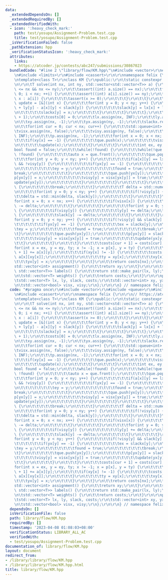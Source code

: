 ```yaml
---
data:
  _extendedDependsOn: []
  _extendedRequiredBy: []
  _extendedVerifiedWith:
  - icon: ':heavy_check_mark:'
    path: test/yosupo/Assignment-Problem.test.cpp
    title: test/yosupo/Assignment-Problem.test.cpp
  _isVerificationFailed: false
  _pathExtension: hpp
  _verificationStatusIcon: ':heavy_check_mark:'
  attributes:
    links:
    - https://atcoder.jp/contests/abc247/submissions/30867023
  bundledCode: "#line 2 \"library/flow/KM.hpp\"\n#include <vector>\r\n#include <queue>\r\
    \n#include <limits>\r\n#include <cassert>\r\n\r\nnamespace felix {\r\n\r\n// https://atcoder.jp/contests/abc247/submissions/30867023\r\
    \ntemplate<class T>\r\nclass KM {\r\npublic:\r\n\tstatic constexpr T INF = std::numeric_limits<T>::max();\r\
    \n\r\n\tT solve(int nx, int ny, std::vector<std::vector<T>> a) {\r\n\t\tassert(0\
    \ <= nx && nx <= ny);\r\n\t\tassert((int) a.size() == nx);\r\n\t\tfor(int i =\
    \ 0; i < nx; ++i) {\r\n\t\t\tassert((int) a[i].size() == ny);\r\n\t\t\tfor(auto\
    \ x : a[i]) {\r\n\t\t\t\tassert(x >= 0);\r\n\t\t\t}\r\n\t\t}\r\n\t\t\r\n\t\tauto\
    \ update = [&](int x) {\r\n\t\t\tfor(int y = 0; y < ny; y++) {\r\n\t\t\t\tif(lx[x]\
    \ + ly[y] - a[x][y] < slack[y]) {\r\n\t\t\t\t\tslack[y] = lx[x] + ly[y] - a[x][y];\r\
    \n\t\t\t\t\tslackx[y] = x;\r\n\t\t\t\t}\r\n\t\t\t}\r\n\t\t};\r\n\t\t\r\n\t\tcosts.resize(nx\
    \ + 1);\r\n\t\tcosts[0] = 0;\r\n\t\tlx.assign(nx, INF);\r\n\t\tly.assign(ny, 0);\r\
    \n\t\txy.assign(nx, -1);\r\n\t\tyx.assign(ny, -1);\r\n\t\tslackx.resize(ny);\r\
    \n\t\tfor(int cur = 0; cur < nx; cur++) {\r\n\t\t\tstd::queue<int> que;\r\n\t\t\
    \tvisx.assign(nx, false);\r\n\t\t\tvisy.assign(ny, false);\r\n\t\t\tslack.assign(ny,\
    \ INF);\r\n\t\t\tp.assign(nx, -1);\r\n\t\t\tfor(int x = 0; x < nx; x++) {\r\n\t\
    \t\t\tif(xy[x] == -1) {\r\n\t\t\t\t\tque.push(x);\r\n\t\t\t\t\tvisx[x] = true;\r\
    \n\t\t\t\t\tupdate(x);\r\n\t\t\t\t}\r\n\t\t\t}\r\n\t\t\tint ex, ey;\r\n\t\t\t\
    bool found = false;\r\n\t\t\twhile(!found) {\r\n\t\t\t\twhile(!que.empty() &&\
    \ !found) {\r\n\t\t\t\t\tauto x = que.front();\r\n\t\t\t\t\tque.pop();\r\n\t\t\
    \t\t\tfor(int y = 0; y < ny; y++) {\r\n\t\t\t\t\t\tif(a[x][y] == lx[x] + ly[y]\
    \ && !visy[y]) {\r\n\t\t\t\t\t\t\tif(yx[y] == -1) {\r\n\t\t\t\t\t\t\t\tex = x;\r\
    \n\t\t\t\t\t\t\t\tey = y;\r\n\t\t\t\t\t\t\t\tfound = true;\r\n\t\t\t\t\t\t\t\t\
    break;\r\n\t\t\t\t\t\t\t}\r\n\t\t\t\t\t\t\tque.push(yx[y]);\r\n\t\t\t\t\t\t\t\
    p[yx[y]] = x;\r\n\t\t\t\t\t\t\tvisy[y] = visx[yx[y]] = true;\r\n\t\t\t\t\t\t\t\
    update(yx[y]);\r\n\t\t\t\t\t\t}\r\n\t\t\t\t\t}\r\n\t\t\t\t}\r\n\t\t\t\tif(found)\
    \ {\r\n\t\t\t\t\tbreak;\r\n\t\t\t\t}\r\n\t\t\t\tT delta = std::numeric_limits<T>::max();\r\
    \n\t\t\t\tfor(int y = 0; y < ny; y++) {\r\n\t\t\t\t\tif(!visy[y]) {\r\n\t\t\t\t\
    \t\tdelta = std::min(delta, slack[y]);\r\n\t\t\t\t\t}\r\n\t\t\t\t}\r\n\t\t\t\t\
    for(int x = 0; x < nx; x++) {\r\n\t\t\t\t\tif(visx[x]) {\r\n\t\t\t\t\t\tlx[x]\
    \ -= delta;\r\n\t\t\t\t\t}\r\n\t\t\t\t}\r\n\t\t\t\tfor(int y = 0; y < ny; y++)\
    \ {\r\n\t\t\t\t\tif(visy[y]) {\r\n\t\t\t\t\t\tly[y] += delta;\r\n\t\t\t\t\t} else\
    \ {\r\n\t\t\t\t\t\tslack[y] -= delta;\r\n\t\t\t\t\t}\r\n\t\t\t\t}\r\n\t\t\t\t\
    for(int y = 0; y < ny; y++) {\r\n\t\t\t\t\tif(!visy[y] && slack[y] == 0) {\r\n\
    \t\t\t\t\t\tif(yx[y] == -1) {\r\n\t\t\t\t\t\t\tex = slackx[y];\r\n\t\t\t\t\t\t\
    \tey = y;\r\n\t\t\t\t\t\t\tfound = true;\r\n\t\t\t\t\t\t\tbreak;\r\n\t\t\t\t\t\
    \t}\r\n\t\t\t\t\t\tque.push(yx[y]);\r\n\t\t\t\t\t\tp[yx[y]] = slackx[y];\r\n\t\
    \t\t\t\t\tvisy[y] = visx[yx[y]] = true;\r\n\t\t\t\t\t\tupdate(yx[y]);\r\n\t\t\t\
    \t\t}\r\n\t\t\t\t}\r\n\t\t\t}\r\n\t\t\tcosts[cur + 1] = costs[cur];\r\n\t\t\t\
    for(int x = ex, y = ey, ty; x != -1; x = p[x], y = ty) {\r\n\t\t\t\tcosts[cur\
    \ + 1] += a[x][y];\r\n\t\t\t\tif(xy[x] != -1) {\r\n\t\t\t\t\tcosts[cur + 1] -=\
    \ a[x][xy[x]];\r\n\t\t\t\t}\r\n\t\t\t\tty = xy[x];\r\n\t\t\t\txy[x] = y;\r\n\t\
    \t\t\tyx[y] = x;\r\n\t\t\t}\r\n\t\t}\r\n\t\treturn costs[nx];\r\n\t}\r\n\r\n\t\
    std::vector<int> assignment() {\r\n\t\treturn xy;\r\n\t}\r\n\r\n\tstd::pair<std::vector<T>,\
    \ std::vector<T>> labels() {\r\n\t\treturn std::make_pair(lx, ly);\r\n\t}\r\n\r\
    \n\tstd::vector<T> weights() {\r\n\t\treturn costs;\r\n\t}\r\n\r\nprivate:\r\n\
    \tstd::vector<T> lx, ly, slack, costs;\r\n\tstd::vector<int> xy, yx, p, slackx;\r\
    \n\tstd::vector<bool> visx, visy;\r\n};\r\n\r\n} // namespace felix\r\n"
  code: "#pragma once\r\n#include <vector>\r\n#include <queue>\r\n#include <limits>\r\
    \n#include <cassert>\r\n\r\nnamespace felix {\r\n\r\n// https://atcoder.jp/contests/abc247/submissions/30867023\r\
    \ntemplate<class T>\r\nclass KM {\r\npublic:\r\n\tstatic constexpr T INF = std::numeric_limits<T>::max();\r\
    \n\r\n\tT solve(int nx, int ny, std::vector<std::vector<T>> a) {\r\n\t\tassert(0\
    \ <= nx && nx <= ny);\r\n\t\tassert((int) a.size() == nx);\r\n\t\tfor(int i =\
    \ 0; i < nx; ++i) {\r\n\t\t\tassert((int) a[i].size() == ny);\r\n\t\t\tfor(auto\
    \ x : a[i]) {\r\n\t\t\t\tassert(x >= 0);\r\n\t\t\t}\r\n\t\t}\r\n\t\t\r\n\t\tauto\
    \ update = [&](int x) {\r\n\t\t\tfor(int y = 0; y < ny; y++) {\r\n\t\t\t\tif(lx[x]\
    \ + ly[y] - a[x][y] < slack[y]) {\r\n\t\t\t\t\tslack[y] = lx[x] + ly[y] - a[x][y];\r\
    \n\t\t\t\t\tslackx[y] = x;\r\n\t\t\t\t}\r\n\t\t\t}\r\n\t\t};\r\n\t\t\r\n\t\tcosts.resize(nx\
    \ + 1);\r\n\t\tcosts[0] = 0;\r\n\t\tlx.assign(nx, INF);\r\n\t\tly.assign(ny, 0);\r\
    \n\t\txy.assign(nx, -1);\r\n\t\tyx.assign(ny, -1);\r\n\t\tslackx.resize(ny);\r\
    \n\t\tfor(int cur = 0; cur < nx; cur++) {\r\n\t\t\tstd::queue<int> que;\r\n\t\t\
    \tvisx.assign(nx, false);\r\n\t\t\tvisy.assign(ny, false);\r\n\t\t\tslack.assign(ny,\
    \ INF);\r\n\t\t\tp.assign(nx, -1);\r\n\t\t\tfor(int x = 0; x < nx; x++) {\r\n\t\
    \t\t\tif(xy[x] == -1) {\r\n\t\t\t\t\tque.push(x);\r\n\t\t\t\t\tvisx[x] = true;\r\
    \n\t\t\t\t\tupdate(x);\r\n\t\t\t\t}\r\n\t\t\t}\r\n\t\t\tint ex, ey;\r\n\t\t\t\
    bool found = false;\r\n\t\t\twhile(!found) {\r\n\t\t\t\twhile(!que.empty() &&\
    \ !found) {\r\n\t\t\t\t\tauto x = que.front();\r\n\t\t\t\t\tque.pop();\r\n\t\t\
    \t\t\tfor(int y = 0; y < ny; y++) {\r\n\t\t\t\t\t\tif(a[x][y] == lx[x] + ly[y]\
    \ && !visy[y]) {\r\n\t\t\t\t\t\t\tif(yx[y] == -1) {\r\n\t\t\t\t\t\t\t\tex = x;\r\
    \n\t\t\t\t\t\t\t\tey = y;\r\n\t\t\t\t\t\t\t\tfound = true;\r\n\t\t\t\t\t\t\t\t\
    break;\r\n\t\t\t\t\t\t\t}\r\n\t\t\t\t\t\t\tque.push(yx[y]);\r\n\t\t\t\t\t\t\t\
    p[yx[y]] = x;\r\n\t\t\t\t\t\t\tvisy[y] = visx[yx[y]] = true;\r\n\t\t\t\t\t\t\t\
    update(yx[y]);\r\n\t\t\t\t\t\t}\r\n\t\t\t\t\t}\r\n\t\t\t\t}\r\n\t\t\t\tif(found)\
    \ {\r\n\t\t\t\t\tbreak;\r\n\t\t\t\t}\r\n\t\t\t\tT delta = std::numeric_limits<T>::max();\r\
    \n\t\t\t\tfor(int y = 0; y < ny; y++) {\r\n\t\t\t\t\tif(!visy[y]) {\r\n\t\t\t\t\
    \t\tdelta = std::min(delta, slack[y]);\r\n\t\t\t\t\t}\r\n\t\t\t\t}\r\n\t\t\t\t\
    for(int x = 0; x < nx; x++) {\r\n\t\t\t\t\tif(visx[x]) {\r\n\t\t\t\t\t\tlx[x]\
    \ -= delta;\r\n\t\t\t\t\t}\r\n\t\t\t\t}\r\n\t\t\t\tfor(int y = 0; y < ny; y++)\
    \ {\r\n\t\t\t\t\tif(visy[y]) {\r\n\t\t\t\t\t\tly[y] += delta;\r\n\t\t\t\t\t} else\
    \ {\r\n\t\t\t\t\t\tslack[y] -= delta;\r\n\t\t\t\t\t}\r\n\t\t\t\t}\r\n\t\t\t\t\
    for(int y = 0; y < ny; y++) {\r\n\t\t\t\t\tif(!visy[y] && slack[y] == 0) {\r\n\
    \t\t\t\t\t\tif(yx[y] == -1) {\r\n\t\t\t\t\t\t\tex = slackx[y];\r\n\t\t\t\t\t\t\
    \tey = y;\r\n\t\t\t\t\t\t\tfound = true;\r\n\t\t\t\t\t\t\tbreak;\r\n\t\t\t\t\t\
    \t}\r\n\t\t\t\t\t\tque.push(yx[y]);\r\n\t\t\t\t\t\tp[yx[y]] = slackx[y];\r\n\t\
    \t\t\t\t\tvisy[y] = visx[yx[y]] = true;\r\n\t\t\t\t\t\tupdate(yx[y]);\r\n\t\t\t\
    \t\t}\r\n\t\t\t\t}\r\n\t\t\t}\r\n\t\t\tcosts[cur + 1] = costs[cur];\r\n\t\t\t\
    for(int x = ex, y = ey, ty; x != -1; x = p[x], y = ty) {\r\n\t\t\t\tcosts[cur\
    \ + 1] += a[x][y];\r\n\t\t\t\tif(xy[x] != -1) {\r\n\t\t\t\t\tcosts[cur + 1] -=\
    \ a[x][xy[x]];\r\n\t\t\t\t}\r\n\t\t\t\tty = xy[x];\r\n\t\t\t\txy[x] = y;\r\n\t\
    \t\t\tyx[y] = x;\r\n\t\t\t}\r\n\t\t}\r\n\t\treturn costs[nx];\r\n\t}\r\n\r\n\t\
    std::vector<int> assignment() {\r\n\t\treturn xy;\r\n\t}\r\n\r\n\tstd::pair<std::vector<T>,\
    \ std::vector<T>> labels() {\r\n\t\treturn std::make_pair(lx, ly);\r\n\t}\r\n\r\
    \n\tstd::vector<T> weights() {\r\n\t\treturn costs;\r\n\t}\r\n\r\nprivate:\r\n\
    \tstd::vector<T> lx, ly, slack, costs;\r\n\tstd::vector<int> xy, yx, p, slackx;\r\
    \n\tstd::vector<bool> visx, visy;\r\n};\r\n\r\n} // namespace felix\r\n"
  dependsOn: []
  isVerificationFile: false
  path: library/flow/KM.hpp
  requiredBy: []
  timestamp: '2023-04-08 01:08:03+08:00'
  verificationStatus: LIBRARY_ALL_AC
  verifiedWith:
  - test/yosupo/Assignment-Problem.test.cpp
documentation_of: library/flow/KM.hpp
layout: document
redirect_from:
- /library/library/flow/KM.hpp
- /library/library/flow/KM.hpp.html
title: library/flow/KM.hpp
---
```

